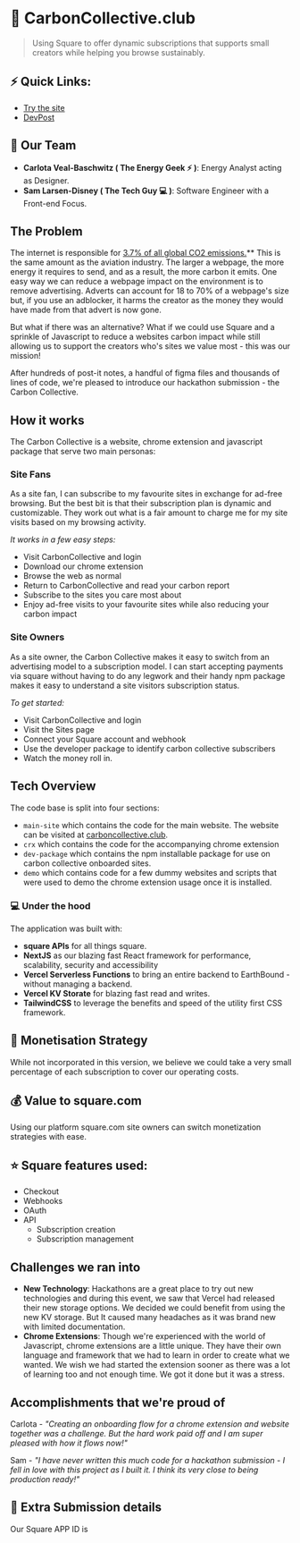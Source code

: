 # 🌳 CarbonCollective.club

> Using Square to offer dynamic subscriptions that supports small creators while helping you browse sustainably.

## ⚡️ Quick Links:

- [Try the site](carboncollective.club)
- [DevPost](https://devpost.com/software/cc-6kfvdi)

## 🔨 Our Team

- **Carlota Veal-Baschwitz ( The Energy Geek ⚡️ )**: Energy Analyst acting as Designer.
- **Sam Larsen-Disney ( The Tech Guy 💻 )**: Software Engineer with a Front-end Focus.

## The Problem

The internet is responsible for [3.7% of all global CO2 emissions.](https://www.bbc.com/future/article/20200305-why-your-internet-habits-are-not-as-clean-as-you-think#:%7E:text=The%20carbon%20footprint%20of%20our,a%20researcher%20at%20Lancaster%20University)\*\* This is the same amount as the aviation industry. The larger a webpage, the more energy it requires to send, and as a result, the more carbon it emits. One easy way we can reduce a webpage impact on the environment is to remove advertising. Adverts can account for 18 to 70% of a webpage's size but, if you use an adblocker, it harms the creator as the money they would have made from that advert is now gone.

But what if there was an alternative? What if we could use Square and a sprinkle of Javascript to reduce a websites carbon impact while still allowing us to support the creators who's sites we value most - this was our mission!

After hundreds of post-it notes, a handful of figma files and thousands of lines of code, we're pleased to introduce our hackathon submission - the Carbon Collective.

## How it works

The Carbon Collective is a website, chrome extension and javascript package that serve two main personas:

### Site Fans

As a site fan, I can subscribe to my favourite sites in exchange for ad-free browsing. But the best bit is that their subscription plan is dynamic and customizable. They work out what is a fair amount to charge me for my site visits based on my browsing activity.

_It works in a few easy steps:_

- Visit CarbonCollective and login
- Download our chrome extension
- Browse the web as normal
- Return to CarbonCollective and read your carbon report
- Subscribe to the sites you care most about
- Enjoy ad-free visits to your favourite sites while also reducing your carbon impact

### Site Owners

As a site owner, the Carbon Collective makes it easy to switch from an advertising model to a subscription model. I can start accepting payments via square without having to do any legwork and their handy npm package makes it easy to understand a site visitors subscription status.

_To get started:_

- Visit CarbonCollective and login
- Visit the Sites page
- Connect your Square account and webhook
- Use the developer package to identify carbon collective subscribers
- Watch the money roll in.

## Tech Overview

The code base is split into four sections:

- `main-site` which contains the code for the main website. The website can be visited at [carboncollective.club](carboncollective.club).
- `crx` which contains the code for the accompanying chrome extension
- `dev-package` which contains the npm installable package for use on carbon collective onboarded sites.
- `demo` which contains code for a few dummy websites and scripts that were used to demo the chrome extension usage once it is installed.

### 💻 Under the hood

The application was built with:

- **square APIs** for all things square.
- **NextJS** as our blazing fast React framework for performance, scalability, security and accessibility
- **Vercel Serverless Functions** to bring an entire backend to EarthBound - without managing a backend.
- **Vercel KV Storate** for blazing fast read and writes.
- **TailwindCSS** to leverage the benefits and speed of the utility first CSS framework.

## 💸 Monetisation Strategy

While not incorporated in this version, we believe we could take a very small percentage of each subscription 
to cover our operating costs. 


## 💰 Value to square.com

Using our platform square.com site owners can switch monetization strategies with ease.

## ⭐️ Square features used:

- Checkout
- Webhooks
- OAuth
- API
  - Subscription creation
  - Subscription management

## Challenges we ran into
- **New Technology**: Hackathons are a great place to try out new technologies and during this event, we saw that Vercel had released their new storage options. We decided we could benefit from using the new KV storage. But It caused many headaches as it was brand new with limited documentation.
- **Chrome Extensions**: Though we're experienced with the world of Javascript, chrome extensions are a little unique. They have their own language and framework that we had to learn in order to create what we wanted. We wish we had started the extension sooner as there was a lot of learning too and not enough time. We got it done but it was a stress.

## Accomplishments that we're proud of

Carlota - _"Creating an onboarding flow for a chrome extension and website together was a challenge. But the hard work paid off and I am super pleased with how it flows now!"_

Sam - _"I have never written this much code for a hackathon submission - I fell in love with this project as I built it. I think its very close to being production ready!"_


## 💪 Extra Submission details

Our Square APP ID is 